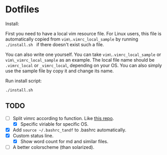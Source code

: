 # Dotfiles
Install:

First you need to have a local vim resource file. For Linux users, 
this file is automatically copied from `vim\.vimrc_local_sample` 
by running `./install.sh ` if there doesn't exist such a file.

You can also write one yourself. You can take `vim\.vimrc_local_sample`
 or `vim\_vimrc_local_sample` as an example.  The local file name 
should be `.vimrc_local` or `_vimrc_local`, depending on your OS. You 
can also simply use the sample file by copy it and change its name.

Run install script:

```./install.sh```

## TODO
- [ ] Split vimrc according to function. Like [this repo](https://github.com/skywind3000/vim-init).
  - [x] Specific viriable for specific OS.
- [x] Add `source ~/.bashrc_tandf` to .bashrc automatically.
- [x] Custom status line.
    - [x] Show word count for md and similar files.
- [ ] A better colorscheme (than solarized).
